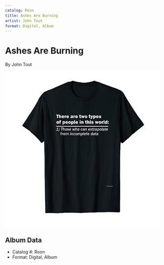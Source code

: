 ```yaml
---
catalog: Roon
title: Ashes Are Burning
artist: John Tout
format: Digital, Album
---
```


# Ashes Are Burning

By John Tout

![](../../assets/albumcovers/John_Tout-Ashes_Are_Burning.png)

## Album Data

- Catalog #: Roon
- Format: Digital, Album

